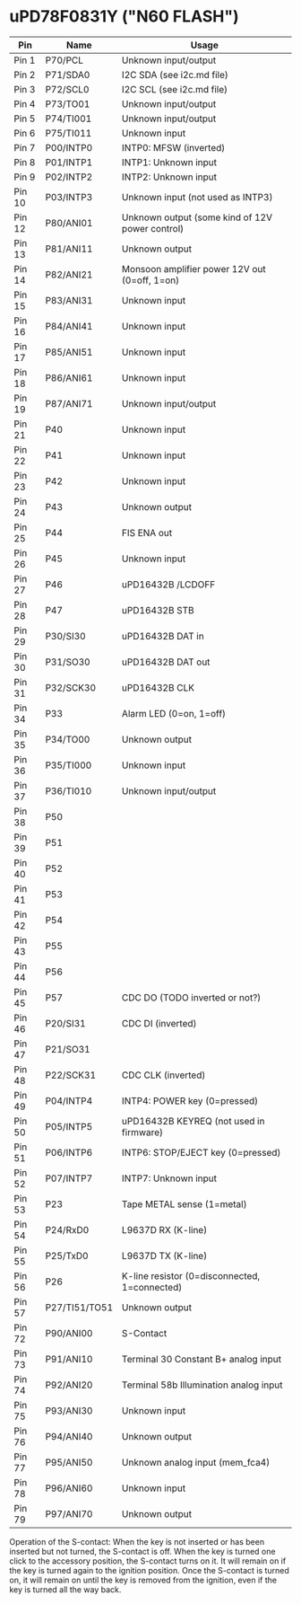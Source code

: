 # uPD78F0831Y ("N60 FLASH")

| Pin   | Name        | Usage                                         |
|-------|-------------|-----------------------------------------------|
|Pin  1 |P70/PCL      |Unknown input/output                           |
|Pin  2 |P71/SDA0     |I2C SDA (see i2c.md file)                      |
|Pin  3 |P72/SCL0     |I2C SCL (see i2c.md file)                      |
|Pin  4 |P73/TO01     |Unknown input/output                           |
|Pin  5 |P74/TI001    |Unknown input/output                           |
|Pin  6 |P75/TI011    |Unknown input                                  |
|Pin  7 |P00/INTP0    |INTP0: MFSW (inverted)                         |
|Pin  8 |P01/INTP1    |INTP1: Unknown input                           |
|Pin  9 |P02/INTP2    |INTP2: Unknown input                           |
|Pin 10 |P03/INTP3    |Unknown input (not used as INTP3)              |
|Pin 12 |P80/ANI01    |Unknown output (some kind of 12V power control)|
|Pin 13 |P81/ANI11    |Unknown output                                 |
|Pin 14 |P82/ANI21    |Monsoon amplifier power 12V out (0=off, 1=on)  |
|Pin 15 |P83/ANI31    |Unknown input                                  |
|Pin 16 |P84/ANI41    |Unknown input                                  |
|Pin 17 |P85/ANI51    |Unknown input                                  |
|Pin 18 |P86/ANI61    |Unknown input                                  |
|Pin 19 |P87/ANI71    |Unknown input/output                           |
|Pin 21 |P40          |Unknown input                                  |
|Pin 22 |P41          |Unknown input                                  |
|Pin 23 |P42          |Unknown input                                  |
|Pin 24 |P43          |Unknown output                                 |
|Pin 25 |P44          |FIS ENA out                                    |
|Pin 26 |P45          |Unknown input                                  |
|Pin 27 |P46          |uPD16432B /LCDOFF                              |
|Pin 28 |P47          |uPD16432B STB                                  |
|Pin 29 |P30/SI30     |uPD16432B DAT in                               |
|Pin 30 |P31/SO30     |uPD16432B DAT out                              |
|Pin 31 |P32/SCK30    |uPD16432B CLK                                  |
|Pin 34 |P33          |Alarm LED (0=on, 1=off)                        |
|Pin 35 |P34/TO00     |Unknown output                                 |
|Pin 36 |P35/TI000    |Unknown input                                  |
|Pin 37 |P36/TI010    |Unknown input/output                           |
|Pin 38 |P50          |                                               |
|Pin 39 |P51          |                                               |
|Pin 40 |P52          |                                               |
|Pin 41 |P53          |                                               |
|Pin 42 |P54          |                                               |
|Pin 43 |P55          |                                               |
|Pin 44 |P56          |                                               |
|Pin 45 |P57          |CDC DO (TODO inverted or not?)                 |
|Pin 46 |P20/SI31     |CDC DI (inverted)                              |
|Pin 47 |P21/SO31     |                                               |
|Pin 48 |P22/SCK31    |CDC CLK (inverted)                             |
|Pin 49 |P04/INTP4    |INTP4: POWER key (0=pressed)                   |
|Pin 50 |P05/INTP5    |uPD16432B KEYREQ (not used in firmware)        |
|Pin 51 |P06/INTP6    |INTP6: STOP/EJECT key (0=pressed)              |
|Pin 52 |P07/INTP7    |INTP7: Unknown input                           |
|Pin 53 |P23          |Tape METAL sense (1=metal)                     |
|Pin 54 |P24/RxD0     |L9637D RX (K-line)                             |
|Pin 55 |P25/TxD0     |L9637D TX (K-line)                             |
|Pin 56 |P26          |K-line resistor (0=disconnected, 1=connected)  |
|Pin 57 |P27/TI51/TO51|Unknown output                                 |
|Pin 72 |P90/ANI00    |S-Contact                                      |
|Pin 73 |P91/ANI10    |Terminal 30 Constant B+ analog input           |
|Pin 74 |P92/ANI20    |Terminal 58b Illumination analog input         |
|Pin 75 |P93/ANI30    |Unknown input                                  |
|Pin 76 |P94/ANI40    |Unknown output                                 |
|Pin 77 |P95/ANI50    |Unknown analog input (mem_fca4)                |
|Pin 78 |P96/ANI60    |Unknown input                                  |
|Pin 79 |P97/ANI70    |Unknown output                                 |

Operation of the S-contact:
  When the key is not inserted or has been inserted but not turned,
  the S-contact is off.  When the key is turned one click to the
  accessory position, the S-contact turns on it.  It will remain on
  if the key is turned again to the ignition position.  Once the
  S-contact is turned on, it will remain on until the key is removed
  from the ignition, even if the key is turned all the way back.
